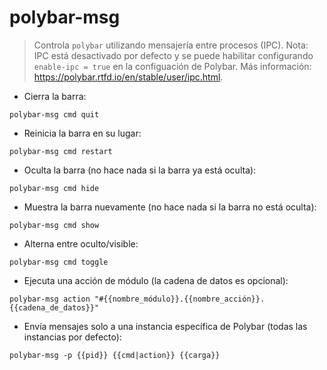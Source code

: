 # polybar-msg

> Controla `polybar` utilizando mensajería entre procesos (IPC).
> Nota: IPC está desactivado por defecto y se puede habilitar configurando `enable-ipc = true` en la configuación de Polybar.
> Más información: <https://polybar.rtfd.io/en/stable/user/ipc.html>.

- Cierra la barra:

`polybar-msg cmd quit`

- Reinicia la barra en su lugar:

`polybar-msg cmd restart`

- Oculta la barra (no hace nada si la barra ya está oculta):

`polybar-msg cmd hide`

- Muestra la barra nuevamente (no hace nada si la barra no está oculta):

`polybar-msg cmd show`

- Alterna entre oculto/visible:

`polybar-msg cmd toggle`

- Ejecuta una acción de módulo (la cadena de datos es opcional):

`polybar-msg action "#{{nombre_módulo}}.{{nombre_acción}}.{{cadena_de_datos}}"`

- Envía mensajes solo a una instancia específica de Polybar (todas las instancias por defecto):

`polybar-msg -p {{pid}} {{cmd|action}} {{carga}}`
